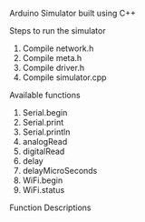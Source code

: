 Arduino Simulator built using C++

Steps to run the simulator

1. Compile network.h
2. Compile meta.h
3. Compile driver.h
4. Compile simulator.cpp


Available functions 

1. Serial.begin
2. Serial.print
3. Serial.println
4. analogRead
5. digitalRead
6. delay
7. delayMicroSeconds
8. WiFi.begin
9. WiFi.status


Function Descriptions